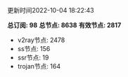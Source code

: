 更新时间2022-10-04 18:22:43

**总订阅: 98**
**总节点: 8638**
**有效节点: 2817**
- v2ray节点: 2478
- ss节点: 156
- ssr节点: 19
- trojan节点: 164
